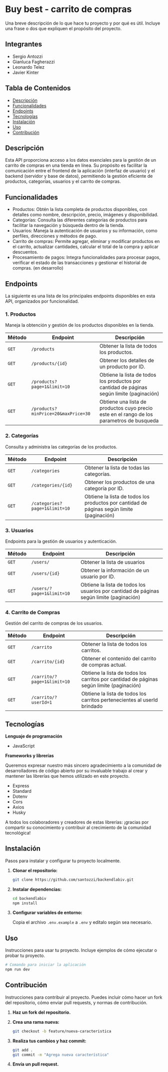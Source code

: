 # Buy best - carrito de compras

Una breve descripción de lo que hace tu proyecto y por qué es útil. Incluye una frase o dos que expliquen el propósito del proyecto.

## Integrantes
  * Sergio Antozzi
  * Gianluca Fagherazzi
  * Leonardo Telez
  * Javier Kinter

## Tabla de Contenidos

- [Descripción](#descripción)
- [Funcionalidades](#funcionalidades)
- [Endpoints](#endpoints)
- [Tecnologías](#tecnologías)
- [Instalación](#instalación)
- [Uso](#uso)
- [Contribución](#contribución)

## Descripción

Esta API proporciona acceso a los datos esenciales para la gestión de un carrito de compras en una tienda en línea. Su propósito es facilitar la comunicación entre el frontend de la aplicación (interfaz de usuario) y el backend (servidor y base de datos), permitiendo la gestión eficiente de productos, categorías, usuarios y el carrito de compras.

## Funcionalidades

* Productos: Obtén la lista completa de productos disponibles, con detalles como nombre, descripción, precio, imágenes y disponibilidad.
* Categorías: Consulta las diferentes categorías de productos para facilitar la navegación y búsqueda dentro de la tienda.
* Usuarios: Maneja la autenticación de usuarios y su información, como perfiles, direcciones y métodos de pago.
* Carrito de compras: Permite agregar, eliminar y modificar productos en el carrito, actualizar cantidades, calcular el total de la compra y aplicar descuentos.
* Procesamiento de pagos: Integra funcionalidades para procesar pagos, verificar el estado de las transacciones y gestionar el historial de compras. (en desarrollo)

## Endpoints
La siguiente es una lista de los principales endpoints disponibles en esta API, organizados por funcionalidad.

### 1. **Productos**
Maneja la obtención y gestión de los productos disponibles en la tienda.

| Método | Endpoint                            | Descripción                                                                               |
|--------|-------------------------------------|-------------------------------------------------------------------------------------------|
| `GET`  | `/products`                         | Obtener la lista de todos los productos.                                                  |
| `GET`  | `/products/{id}`                    | Obtener los detalles de un producto por ID.                                               |
| `GET`  | `/products?page=1&limit=10`         | Obtiene la lista de todos los productos por cantidad de páginas según limite (paginación) |
| `GET`  | `/products?minPrice=20&maxPrice=30` | Obtiene una lista de productos cuyo precio este en el rango de los parametros de busqueda |


### 2. **Categorías**
Consulta y administra las categorías de los productos.

| Método | Endpoint           | Descripción                                      |
|--------|--------------------|--------------------------------------------------|
| `GET`  | `/categories`       | Obtener la lista de todas las categorías.        |
| `GET`  | `/categories/{id}`  | Obtener los productos de una categoría por ID.   |
| `GET`  | `/categories?page=1&limit=10` | Obtiene la lista de todos los productos por cantidad de páginas según limite (paginación) |

### 3. **Usuarios**
Endpoints para la gestión de usuarios y autenticación.

| Método  | Endpoint             | Descripción                                |
|---------|----------------------|--------------------------------------------|
| `GET`   | `/users/`      | Obtener la lista de usuarios|
| `GET`   | `/users/{id}`      | Obtener la información de un usuario por ID.|
| `GET`   | `/users/?page=1&limit=10`      | Obtiene la lista de todos los usuarios por cantidad de páginas según limite (paginación)|


### 4. **Carrito de Compras**
Gestión del carrito de compras de los usuarios.

| Método  | Endpoint                | Descripción                                        |
|---------|-------------------------|----------------------------------------------------|
| `GET`   | `/carrito`               | Obtener la lista de todos los carritos.|
| `GET`   | `/carrito/{id}`              | Obtener el contenido del carrito de compras actual.|
| `GET`   | `/carrito/?page=1&limit=10`      | Obtiene la lista de todos los carritos por cantidad de páginas según limite (paginación)|
| `GET`   | `/carrito/?userId=1`      | Obtiene la lista de todos los carritos pertenecientes al userId brindado|


## Tecnologías

**Lenguaje de programación** 
* JavaScript

**Frameworks y librerías** 

Queremos expresar nuestro más sincero agradecimiento a la comunidad de desarrolladores de código abierto por su invaluable trabajo al crear y mantener las librerías que hemos utilizado en este proyecto.
* Express
* Standard
* Dotenv
* Cors
* Axios
* Husky

A todos los colaboradores y creadores de estas librerías: ¡gracias por compartir su conocimiento y contribuir al crecimiento de la comunidad tecnológica!
## Instalación

Pasos para instalar y configurar tu proyecto localmente.

1. **Clonar el repositorio:**

    ```bash
    git clone https://github.com/santozzi/backendlabiv.git
    ```

2. **Instalar dependencias:**

    ```bash
    cd backendlabiv
    npm install
    ```

3. **Configurar variables de entorno:**

    Copia el archivo `.env.example` a `.env` y edítalo según sea necesario.

## Uso

Instrucciones para usar tu proyecto. Incluye ejemplos de cómo ejecutar o probar tu proyecto.

```bash
# Comando para iniciar la aplicación
npm run dev
```
## Contribución

Instrucciones para contribuir al proyecto. Puedes incluir cómo hacer un fork del repositorio, cómo enviar pull requests, y normas de contribución.

1. **Haz un fork del repositorio.**
2. **Crea una rama nueva:**

    ```bash
    git checkout -b feature/nueva-caracteristica
    ```

3. **Realiza tus cambios y haz commit:**

    ```bash
    git add .
    git commit -m "Agrega nueva característica"
    ```

4. **Envía un pull request.**